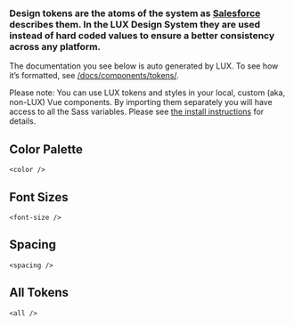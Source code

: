 ### Design tokens are the atoms of the system as [Salesforce](https://www.lightningdesignsystem.com/design-tokens/) describes them. In the LUX Design System they are used instead of hard coded values to ensure a better consistency across any platform.

The documentation you see below is auto generated by LUX. To see how it’s formatted, see [/docs/components/tokens/](https://github.com/pulibrary/lux/tree/main/docs/components/tokens).

Please note: You can use LUX tokens and styles in your local, custom (aka, non-LUX) Vue components. By importing them separately you will have access to all the Sass variables. Please see [the install instructions](https://pulibrary.github.io/lux/docs/#/Installing%20LUX) for details.

## Color Palette

```
<color />
```

## Font Sizes

```
<font-size />
```

## Spacing

```
<spacing />
```

## All Tokens

```
<all />
```
